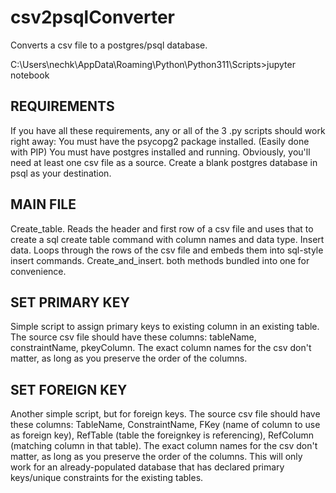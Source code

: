 # csv2psqlConverter
Converts a csv file to a postgres/psql database.

C:\Users\nechk\AppData\Roaming\Python\Python311\Scripts>jupyter notebook


## REQUIREMENTS
If you have all these requirements, any or all of the 3 .py scripts should work right away:
You must have the psycopg2 package installed. (Easily done with PIP)
You must have postgres installed and running.
Obviously, you'll need at least one csv file as a source.
Create a blank postgres database in psql as your destination.

## MAIN FILE
Create_table. Reads the header and first row of a csv file and uses that to create a sql create table command with column names and data type.
Insert data. Loops through the rows of the csv file and embeds them into sql-style insert commands.
Create_and_insert. both methods bundled into one for convenience.


## SET PRIMARY KEY
Simple script to assign primary keys to existing column in an existing table.
The source csv file should have these columns: tableName, constraintName, pkeyColumn. 
The exact column names for the csv don't matter, as long as you preserve the order of the columns.

## SET FOREIGN KEY
Another simple script, but for foreign keys.
The source csv file should have these columns: TableName, ConstraintName, FKey (name of column to use as foreign key), RefTable (table the foreignkey is referencing), RefColumn (matching column in that table).
The exact column names for the csv don't matter, as long as you preserve the order of the columns.
This will only work for an already-populated database that has declared primary keys/unique constraints for the existing tables.
